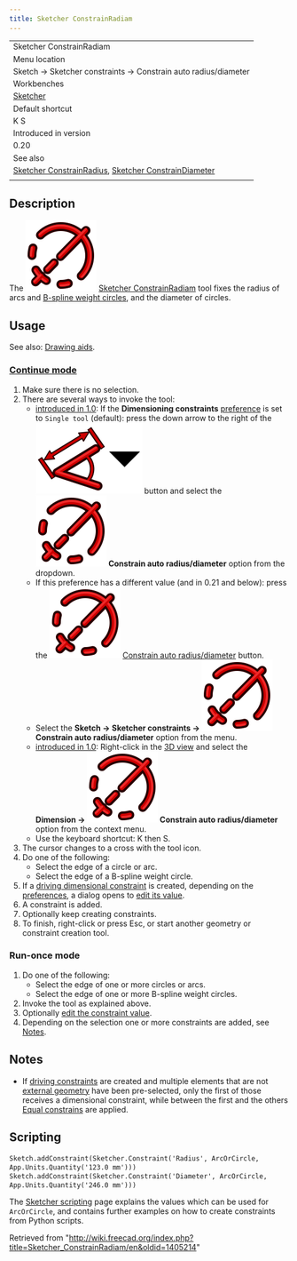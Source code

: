 ```yaml
---
title: Sketcher ConstrainRadiam
---
```


|                                                                                                                                                                          |
| ------------------------------------------------------------------------------------------------------------------------------------------------------------------------ |
| Sketcher ConstrainRadiam                                                                                                                                                 |
| Menu location                                                                                                                                                            |
| Sketch → Sketcher constraints → Constrain auto radius/diameter                                                                                                           |
| Workbenches                                                                                                                                                              |
| [Sketcher](/Sketcher_Workbench "Sketcher Workbench")                                                                                                                     |
| Default shortcut                                                                                                                                                         |
| K S                                                                                                                                                                      |
| Introduced in version                                                                                                                                                    |
| 0.20                                                                                                                                                                     |
| See also                                                                                                                                                                 |
| [Sketcher ConstrainRadius](/Sketcher_ConstrainRadius "Sketcher ConstrainRadius"), [Sketcher ConstrainDiameter](/Sketcher_ConstrainDiameter "Sketcher ConstrainDiameter") |
|                                                                                                                                                                          |

## Description

The ![](/src/assets/images/Sketcher_ConstrainRadiam.svg) [Sketcher ConstrainRadiam](/Sketcher_ConstrainRadiam "Sketcher ConstrainRadiam") tool fixes the radius of arcs and [B-spline weight circles](/Sketcher_CreateBSpline#Notes "Sketcher CreateBSpline"), and the diameter of circles.

## Usage

See also: [Drawing aids](/Sketcher_Workbench#Drawing_aids "Sketcher Workbench").

### [Continue mode](/Sketcher_Workbench#Continue_modes "Sketcher Workbench")

1. Make sure there is no selection.
2. There are several ways to invoke the tool:
   - [introduced in 1.0](/Release_notes_1.0 "Release notes 1.0"): If the **Dimensioning constraints** [preference](/Sketcher_Preferences#General "Sketcher Preferences") is set to `Single tool` (default): press the down arrow to the right of the ![](/src/assets/images/Sketcher_Dimension.svg)![](/src/assets/images/Toolbar_flyout_arrow.svg) button and select the **![](/src/assets/images/Sketcher_ConstrainRadiam.svg) Constrain auto radius/diameter** option from the dropdown.
   - If this preference has a different value (and in 0.21 and below): press the ![](/src/assets/images/Sketcher_ConstrainRadiam.svg) [Constrain auto radius/diameter](/Sketcher_ConstrainRadiam "Sketcher ConstrainRadiam") button.
   - Select the **Sketch → Sketcher constraints → ![](/src/assets/images/Sketcher_ConstrainRadiam.svg) Constrain auto radius/diameter** option from the menu.
   - [introduced in 1.0](/Release_notes_1.0 "Release notes 1.0"): Right-click in the [3D view](/3D_view "3D view") and select the **Dimension → ![](/src/assets/images/Sketcher_ConstrainRadiam.svg) Constrain auto radius/diameter** option from the context menu.
   - Use the keyboard shortcut: K then S.
3. The cursor changes to a cross with the tool icon.
4. Do one of the following:
   - Select the edge of a circle or arc.
   - Select the edge of a B-spline weight circle.
5. If a [driving dimensional constraint](/Sketcher_ToggleDrivingConstraint "Sketcher ToggleDrivingConstraint") is created, depending on the [preferences](/Sketcher_Preferences#Display "Sketcher Preferences"), a dialog opens to [edit its value](/Sketcher_Workbench#Edit_constraints "Sketcher Workbench").
6. A constraint is added.
7. Optionally keep creating constraints.
8. To finish, right-click or press Esc, or start another geometry or constraint creation tool.

### Run-once mode

1. Do one of the following:
   - Select the edge of one or more circles or arcs.
   - Select the edge of one or more B-spline weight circles.
2. Invoke the tool as explained above.
3. Optionally [edit the constraint value](/Sketcher_Workbench#Edit_constraints "Sketcher Workbench").
4. Depending on the selection one or more constraints are added, see [Notes](#Notes).

## Notes

- If [driving constraints](/Sketcher_ToggleDrivingConstraint "Sketcher ToggleDrivingConstraint") are created and multiple elements that are not [external geometry](/Sketcher_External "Sketcher External") have been pre-selected, only the first of those receives a dimensional constraint, while between the first and the others [Equal constrains](/Sketcher_ConstrainEqual "Sketcher ConstrainEqual") are applied.

## Scripting

```
Sketch.addConstraint(Sketcher.Constraint('Radius', ArcOrCircle, App.Units.Quantity('123.0 mm')))
Sketch.addConstraint(Sketcher.Constraint('Diameter', ArcOrCircle, App.Units.Quantity('246.0 mm')))

```

The [Sketcher scripting](/Sketcher_scripting "Sketcher scripting") page explains the values which can be used for `ArcOrCircle`, and contains further examples on how to create constraints from Python scripts.

Retrieved from "<http://wiki.freecad.org/index.php?title=Sketcher_ConstrainRadiam/en&oldid=1405214>"
